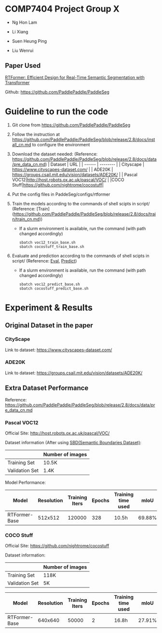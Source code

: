 # COMP7404 Project Group X

- Ng Hon Lam

- Li Xiang

- Suen Heung Ping

- Liu Wenrui
## Paper Used
[RTFormer: Efficient Design for Real-Time Semantic Segmentation with Transformer](https://proceedings.neurips.cc/paper_files/paper/2022/file/30e10e671c5e43edb67eb257abb6c3ea-Paper-Conference.pdf)

Github: https://github.com/PaddlePaddle/PaddleSeg

# Guideline to run the code
1. Git clone from https://github.com/PaddlePaddle/PaddleSeg
2. Follow the instruction at https://github.com/PaddlePaddle/PaddleSeg/blob/release/2.8/docs/install_cn.md to configure the environment
3. Download the dataset needed: (Reference: https://github.com/PaddlePaddle/PaddleSeg/blob/release/2.8/docs/data/pre_data_cn.md)
   | Dataset | URL |
   | ------    | --------                            |
   | Cityscape | https://www.cityscapes-dataset.com/ <tr></tr>|
   | ADE20K    | https://groups.csail.mit.edu/vision/datasets/ADE20K/ <tr></tr> |
   | Pascal VOC12|http://host.robots.ox.ac.uk/pascal/VOC/ <tr></tr>|
   |COCO Stuff|https://github.com/nightrome/cocostuff|
4. Put the config files in PaddeSeg/configs/rtformer
5. Train the models according to the commands of shell scipts in script/ (Reference: [Train] (https://github.com/PaddlePaddle/PaddleSeg/blob/release/2.8/docs/train/train_cn.md))

   - If a slurm environment is available, run the command (with path changed accordingly)
     ```
     sbatch voc12_train_base.sh
     sbatch cocostuff_train_base.sh
     ```
6. Evaluate and prediction according to the commands of shell scipts in script/ (Reference: [Eval](https://github.com/PaddlePaddle/PaddleSeg/blob/release/2.8/docs/evaluation/evaluate_cn.md), [Predict](https://github.com/PaddlePaddle/PaddleSeg/blob/release/2.8/docs/predict/predict_cn.md))

   - If a slurm environment is available, run the command (with path changed accordingly)
     ```
     sbatch voc12_predict_base.sh
     sbatch cocostuff_predict_base.sh
     ```
   
   
# Experiment & Results

## Original Dataset in the paper

### CityScape
Link to dataset: https://www.cityscapes-dataset.com/
### ADE20K
Link to dataset: https://groups.csail.mit.edu/vision/datasets/ADE20K/

## Extra Dataset Performance

Reference: https://github.com/PaddlePaddle/PaddleSeg/blob/release/2.8/docs/data/pre_data_cn.md

### Pascal VOC12
Official Site: http://host.robots.ox.ac.uk/pascal/VOC/

Dataset information (After using [SBD(Semantic Boundaries Dataset)](https://www.cs.cornell.edu/~bharathh/):

||Number of images|
|-----|-----|
|Training Set|10.5K<tr></tr>|
|Validation Set|1.4K|

Model Performance:

   |Model	|Resolution	|Training Iters	|Epochs|	Training time used |	mIoU|
   | ------    | --------|--------|-------|---------|---------|
   | RTFormer-Base|	512x512	|120000	|328	|10.5h	|69.88% |

### COCO Stuff
Official Site: https://github.com/nightrome/cocostuff

Dataset information:

||Number of images|
|-----|-----|
|Training Set|118K<tr></tr>|
|Validation Set|5K|


   |Model	|Resolution	|Training Iters	|Epochs|	Training time used |	mIoU|
   | ------    | --------|--------|-------|---------|---------|
   | RTFormer-Base|	640x640	|50000	|2	|16.8h	|27.91%	|

